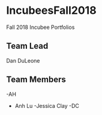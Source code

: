# IncubeesFall2018
Fall 2018 Incubee Portfolios

## Team Lead
Dan DuLeone

## Team Members
-AH
- Anh Lu
-Jessica Clay
-DC
